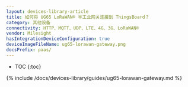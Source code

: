 ```yaml
---
layout: devices-library-article
title: 如何将 UG65 LoRaWAN® 半工业网关连接到 ThingsBoard？
category: 其他设备
connectivity: HTTP、MQTT、UDP、LTE、4G、3G、LoRaWAN®
vendor: Milesight
hasIntegrationDeviceConfiguration: true
deviceImageFileName: ug65-lorawan-gateway.png
docsPrefix: paas/
---
```


* TOC
{:toc}

{% include /docs/devices-library/guides/ug65-lorawan-gateway.md %}